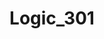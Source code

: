 ---
title: Logic_301
crosslinks:
- hiphopheads
- donaldglover
- leakthreads
- hhh
- RocketLeague
- headphones
- TaylorSwift
- NSFW_GIF
- Hiphopcirclejerk
- JoeyBadass
- KendrickLamar
- gatekeeping
- AskReddit
- logic
- Jessica_Andrea
- Sneakers
- livven
- Kanye
---
